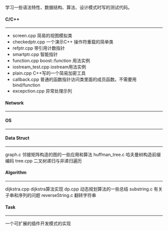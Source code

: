 
学习一些语法特性、数据结构、算法、设计模式时写的测试代码。

#### C/C++
-------
- screen.cpp	简易的视图模拟类
- checkedptr.cpp 一个演示C++ 操作符重载的简单类
- refptr.cpp 带引用计数指针
- smartptr.cpp	智能指针
- function.cpp	boost::function 用法实例
- iostream_test.cpp	iostream用法实例
- plain.cpp	C++写的一个简易加密工具
- callback.cpp	普通的函数指针访问类里面的成员函数。不需要用bind/function
- excepction.cpp	异常处理示列

#### Network
------

#### OS
-------

#### Data Struct
------
graph.c	邻接矩阵构造的图的一些应用和算法
huffman_tree.c 哈夫曼树构造前缀编码
tree.cpp	二叉树递归与非递归遍历

#### Algorithm
------
dijkstra.cpp	dijkstra算法实现
dp.cpp 动态规划算法的一些总结
substring.c	有关子串和序列的问题
reverseString.c	翻转字符串

#### Task
------
一个可扩展的插件开发模式的实现

